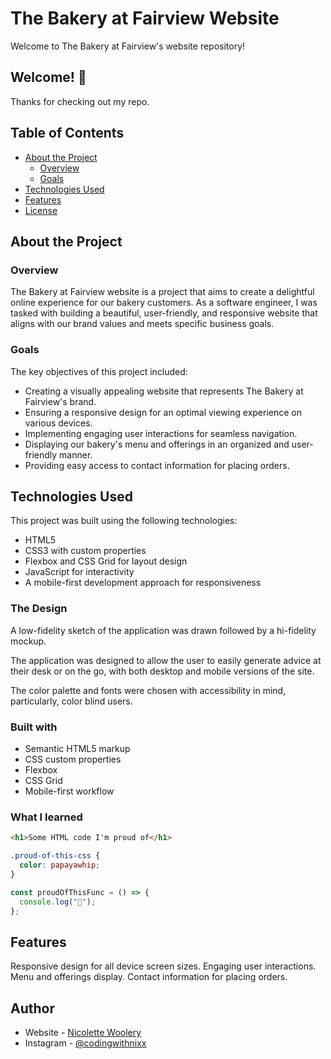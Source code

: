# The Bakery at Fairview Website

Welcome to The Bakery at Fairview's website repository!

## Welcome! 👋

Thanks for checking out my repo.

## Table of Contents

- [About the Project](#about-the-project)
  - [Overview](#overview)
  - [Goals](#goals)
- [Technologies Used](#technologies-used)
- [Features](#features)
- [License](#license)

## About the Project

### Overview

The Bakery at Fairview website is a project that aims to create a delightful online experience for our bakery customers. As a software engineer, I was tasked with building a beautiful, user-friendly, and responsive website that aligns with our brand values and meets specific business goals.

### Goals

The key objectives of this project included:

- Creating a visually appealing website that represents The Bakery at Fairview's brand.
- Ensuring a responsive design for an optimal viewing experience on various devices.
- Implementing engaging user interactions for seamless navigation.
- Displaying our bakery's menu and offerings in an organized and user-friendly manner.
- Providing easy access to contact information for placing orders.

## Technologies Used

This project was built using the following technologies:

- HTML5
- CSS3 with custom properties
- Flexbox and CSS Grid for layout design
- JavaScript for interactivity
- A mobile-first development approach for responsiveness


### The Design

A low-fidelity sketch of the application was drawn followed by a hi-fidelity mockup.

The application was designed to allow the user to easily generate advice at their desk or on the go, with both desktop and mobile versions of the site.

The color palette and fonts were chosen with accessibility in mind, particularly, color blind users.

### Built with

- Semantic HTML5 markup
- CSS custom properties
- Flexbox
- CSS Grid
- Mobile-first workflow

### What I learned

```html
<h1>Some HTML code I'm proud of</h1>
```

```css
.proud-of-this-css {
  color: papayawhip;
}
```

```js
const proudOfThisFunc = () => {
  console.log("🎉");
};
```

## Features

Responsive design for all device screen sizes.
Engaging user interactions.
Menu and offerings display.
Contact information for placing orders.

## Author

- Website - [Nicolette Woolery](https://www.nicolettewoolery.com)
- Instagram - [@codingwithnixx](https://www.instagram.com/nixxintech)

